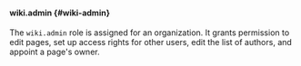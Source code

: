 #### wiki.admin {#wiki-admin}

The `wiki.admin` role is assigned for an organization.
It grants permission to edit pages, set up access rights for other users, edit the list of authors, and appoint a page's owner.
